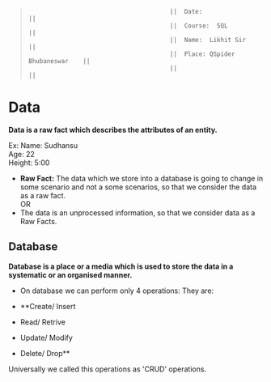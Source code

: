 >                                           
>                                            ||  Date:                         ||
>                                            ||  Course:  SQL                  ||
>                                            ||  Name:  Likhit Sir             ||
>                                            ||  Place: QSpider Bhubaneswar    ||
>                                            ||                                ||
>   
                                        

# Data 


**Data is a raw fact which describes the attributes of an entity.**   

Ex: 
Name: Sudhansu  
Age: 22  
Height: 5:00  


- **Raw Fact:** The data which we store into a database is going to change in some scenario
and not a some scenarios, so that we consider the data as a raw fact.  
                 OR  
- The data is an unprocessed information, so that we consider data as a Raw Facts.
## Database 

**Database is a place or a media which is used to store the data in a systematic or an organised manner.**

- On database we can perform only 4 operations:
They are: 


- **Create/ Insert  
- Read/ Retrive
- Update/ Modify
- Delete/ Drop**

Universally we called this operations as 'CRUD' operations.


